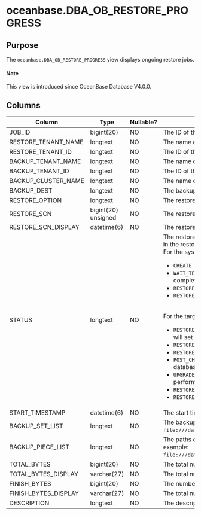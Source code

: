 # oceanbase.DBA_OB_RESTORE_PROGRESS

## Purpose

The `oceanbase.DBA_OB_RESTORE_PROGRESS` view displays ongoing restore jobs.

<main id="notice" type='explain'>
  <h4>Note</h4>
  <p>This view is introduced since OceanBase Database V4.0.0. </p>
</main>

## Columns

| Column | Type | Nullable? | Description |
| ------ | ------ | ------ | ------ |
| JOB_ID | bigint(20) | NO | The ID of the restore job. |
| RESTORE_TENANT_NAME | longtext | NO | The name of the tenant to be restored. |
| RESTORE_TENANT_ID | longtext | NO | The ID of the tenant to be restored. |
| BACKUP_TENANT_NAME | longtext | NO | The name of the backup source tenant. |
| BACKUP_TENANT_ID | longtext | NO | The ID of the backup source tenant. |
| BACKUP_CLUSTER_NAME | longtext | NO | The name of the backup source cluster. |
| BACKUP_DEST | longtext | NO | The backup set paths. The value contains the data backup path and log archive path. |
| RESTORE_OPTION | longtext | NO | The restore option specified when restore is initiated. |
| RESTORE_SCN | bigint(20) unsigned | NO | The restore system change number (SCN). |
| RESTORE_SCN_DISPLAY | datetime(6) | NO | The restore SCN displayed as a timestamp. |
| STATUS | longtext | NO | The restore status. The possible states of a restore job in the sys tenant are inconsistent with those in the restored tenant. <br>For the sys tenant: <ul><li> `CREATE_TENANT`: The sys tenant is creating the target tenant to be restored. </li> <li> `WAIT_TENANT_RESTORE_FINISH`: The system is waiting for the restore of the target tenant to complete. </li> <li> `RESTORE_SUCCESS`: The tenant is restored. </li> <li> `RESTORE_FAIL`: The restore of the tenant failed. </li></ul> <br>For the target tenant: <ul><li> `RESTORE_PRE`: Preparations are being made for the restore. If encryption is enabled, the system will set encryption information in this phase. </li> <li> `RESTORE_CREATE_INIT_LS`: The system is creating log streams. </li> <li> `RESTORE_WAIT_LS`: The system is waiting for the restore of the log streams to complete. </li> <li> `POST_CHECK`: The system is checking the role of the tenant and restoring the tenant as a standby database. </li> <li> `UPGRADE`: The tenant is being upgraded. For restore across versions, an upgrade will be performed for the tenant. </li> <li> `RESTORE_SUCCESS`: The restore succeeded. </li> <li> `RESTORE_FAIL`: The restore failed. </li></ul> |
| START_TIMESTAMP | datetime(6) | NO | The start timestamp of the restore job. |
| BACKUP_SET_LIST | longtext | NO | The backup set paths for restore, which are separated with commas (`,`). Here is an example: `file:///data/nfs/backup/data/backup_set_1_full,file:///data/nfs/backup/data/backup_set_2_inc`. |
| BACKUP_PIECE_LIST | longtext | NO | The paths of log archive pieces for restore, which are separated with commas (,). Here is an example: `file:///data/nfs/backup/data/backup_set_1_full,file:///data/nfs/backup/data/backup_set_2_inc`. |
| TOTAL_BYTES | bigint(20) | NO | The total number of bytes to restore. |
| TOTAL_BYTES_DISPLAY | varchar(27) | NO | The total number of bytes to restore, in a storage capacity unit. |
| FINISH_BYTES | bigint(20) | NO | The number of bytes restored. |
| FINISH_BYTES_DISPLAY | varchar(27) | NO | The total number of bytes restored, in a storage capacity unit. |
| DESCRIPTION | longtext | NO | The description specified in the restore statement. |
